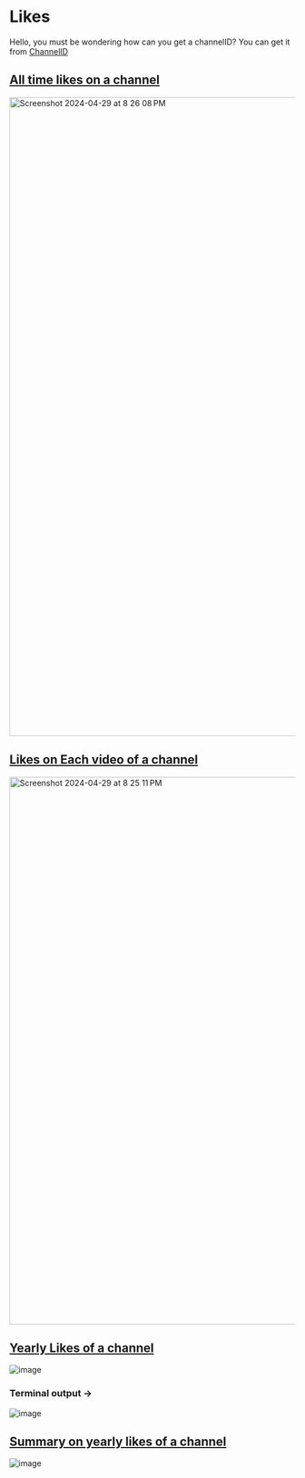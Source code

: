 # Likes

Hello, you must be wondering how can you get a channelID? You can get it from [ChannelID](https://github.com/PRATIKK0709/PlayWithYoutubeAPI/blob/main/Channel_ID/main.py)


## [All time likes on a channel](https://github.com/PRATIKK0709/PlayWithYoutubeAPI/blob/main/Likes/AllTimeLikesOnAChannel.py)

<img width="1126" alt="Screenshot 2024-04-29 at 8 26 08 PM" src="https://github.com/PRATIKK0709/PlayWithYoutubeAPI/assets/139443204/862ab797-351b-4327-8c90-6d6be7a4c23b">

## [Likes on Each video of a channel](https://github.com/PRATIKK0709/PlayWithYoutubeAPI/blob/main/Likes/AllVideoLikes.py)

<img width="965" alt="Screenshot 2024-04-29 at 8 25 11 PM" src="https://github.com/PRATIKK0709/PlayWithYoutubeAPI/assets/139443204/fa0d0a52-2534-47d3-9b81-67ff2ca42315">

## [Yearly Likes of a channel](https://github.com/PRATIKK0709/PlayWithYoutubeAPI/blob/main/Likes/Yearly_Likes.py)

![image](https://github.com/PRATIKK0709/PlayWithYoutubeAPI/assets/139443204/629af841-ec09-4243-9427-3f133dd6f65a)

### Terminal output -> 

![image](https://github.com/PRATIKK0709/PlayWithYoutubeAPI/assets/139443204/5b306f2a-6cb4-4598-b85c-e3493b38d0a0)

## [Summary on yearly likes of  a channel](https://github.com/PRATIKK0709/PlayWithYoutubeAPI/blob/main/Likes/Yearly_Likes_summary.py)

![image](https://github.com/PRATIKK0709/PlayWithYoutubeAPI/assets/139443204/a9daf28d-05e6-4c0e-9d28-cc1648627e63)
